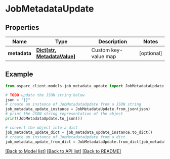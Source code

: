# JobMetadataUpdate


## Properties

Name | Type | Description | Notes
------------ | ------------- | ------------- | -------------
**metadata** | [**Dict[str, MetadataValue]**](MetadataValue.md) | Custom key-value map | [optional] 

## Example

```python
from osparc_client.models.job_metadata_update import JobMetadataUpdate

# TODO update the JSON string below
json = "{}"
# create an instance of JobMetadataUpdate from a JSON string
job_metadata_update_instance = JobMetadataUpdate.from_json(json)
# print the JSON string representation of the object
print(JobMetadataUpdate.to_json())

# convert the object into a dict
job_metadata_update_dict = job_metadata_update_instance.to_dict()
# create an instance of JobMetadataUpdate from a dict
job_metadata_update_from_dict = JobMetadataUpdate.from_dict(job_metadata_update_dict)
```
[[Back to Model list]](../README.md#documentation-for-models) [[Back to API list]](../README.md#documentation-for-api-endpoints) [[Back to README]](../README.md)



